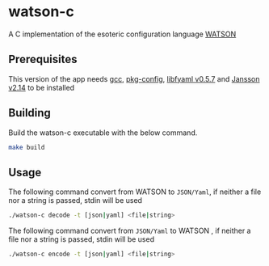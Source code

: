 # watson-c

A C implementation of the esoteric configuration language [WATSON](https://github.com/genkami/watson)

## Prerequisites

This version of the app needs [gcc](https://gcc.gnu.org/), [pkg-config](https://www.freedesktop.org/wiki/Software/pkg-config/), [libfyaml v0.5.7](https://github.com/pantoniou/libfyaml) and [Jansson v2.14](https://github.com/akheron/jansson) to be installed

## Building

Build the watson-c executable with the below command.

```sh
make build
```

## Usage

The following command convert from WATSON to `JSON/Yaml`, if neither a file nor a string is passed, stdin will be used

```sh
./watson-c decode -t [json|yaml] <file|string>
```

The following command convert from `JSON/Yaml` to WATSON , if neither a file nor a string is passed, stdin will be used

```sh
./watson-c encode -t [json|yaml] <file|string>
```
